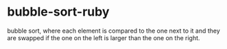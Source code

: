 # bubble-sort-ruby
bubble sort, where each element is compared to the one next to it and they are swapped if the one on the left is larger than the one on the right.

